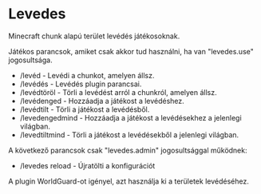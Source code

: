# Levedes
 Minecraft chunk alapú terület levédés játékosoknak.

Játékos parancsok, amiket csak akkor tud használni, ha van "levedes.use" jogosultsága.
- /levéd - Levédi a chunkot, amelyen állsz.
- /levédés - Levédés plugin parancsai.
- /levédtöröl - Törli a levédést arról a chunkról, amelyen állsz.
- /levédenged - Hozzáadja a játékost a levédéshez.
- /levédtilt - Törli a játékost a levédésből.
- /levedengedmind - Hozzáadja a játékost a levédésekhez a jelenlegi világban.
- /levedtiltmind - Törli a játékost a levédésekből a jelenlegi világban.

A következő parancsok csak "levedes.admin" jogosultsággal működnek:
- /levedes reload - Újratölti a konfigurációt

A plugin WorldGuard-ot igényel, azt használja ki a területek levédéséhez.
